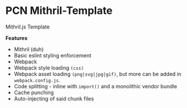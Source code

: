 # PCN Mithril-Template
Mithril.js Template

**Features**
- Mithril (duh)
- Basic eslint styling enforcement
- Webpack
- Webpack style loading `(css)`
- Webpack asset loading `(png|svg|jpg|gif)`, but more can be added in `webpack.config.js`.
- Code splitting - inline with `import()` and a monolithic vendor bundle
- Cache punching
- Auto-injecting of said chunk files
